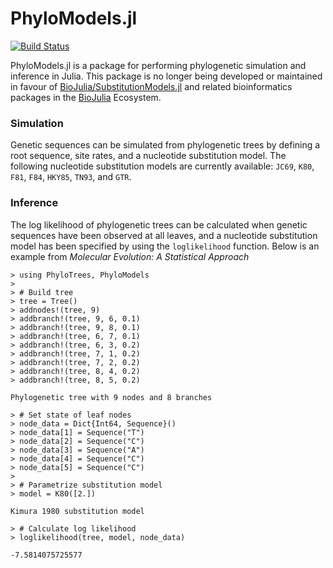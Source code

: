 # PhyloModels.jl

[![Build Status](https://travis-ci.org/jangevaare/PhyloModels.jl.svg?branch=master)](https://travis-ci.org/jangevaare/PhyloModels.jl)

PhyloModels.jl is a package for performing phylogenetic simulation and inference in Julia. This package is no longer being developed or maintained in favour of [BioJulia/SubstitutionModels.jl](https://github.com/BioJulia/SubstitutionModels.jl) and related bioinformatics packages in the [BioJulia](https://github.com/BioJulia) Ecosystem.


### Simulation
Genetic sequences can be simulated from phylogenetic trees by defining a root sequence, site rates, and a nucleotide substitution model. The following nucleotide substitution models are currently available: `JC69`, `K80`, `F81`, `F84`, `HKY85`, `TN93`, and `GTR`.


### Inference
The log likelihood of phylogenetic trees can be calculated when genetic sequences have been observed at all leaves, and a nucleotide substitution model has been specified by using the `loglikelihood` function. Below is an example from *Molecular Evolution: A Statistical Approach*

    > using PhyloTrees, PhyloModels
    >
    > # Build tree
    > tree = Tree()
    > addnodes!(tree, 9)
    > addbranch!(tree, 9, 6, 0.1)
    > addbranch!(tree, 9, 8, 0.1)
    > addbranch!(tree, 6, 7, 0.1)
    > addbranch!(tree, 6, 3, 0.2)
    > addbranch!(tree, 7, 1, 0.2)
    > addbranch!(tree, 7, 2, 0.2)
    > addbranch!(tree, 8, 4, 0.2)
    > addbranch!(tree, 8, 5, 0.2)

    Phylogenetic tree with 9 nodes and 8 branches

    > # Set state of leaf nodes
    > node_data = Dict{Int64, Sequence}()
    > node_data[1] = Sequence("T")
    > node_data[2] = Sequence("C")
    > node_data[3] = Sequence("A")
    > node_data[4] = Sequence("C")
    > node_data[5] = Sequence("C")
    >
    > # Parametrize substitution model
    > model = K80([2.])

    Kimura 1980 substitution model

    > # Calculate log likelihood
    > loglikelihood(tree, model, node_data)

    -7.5814075725577
